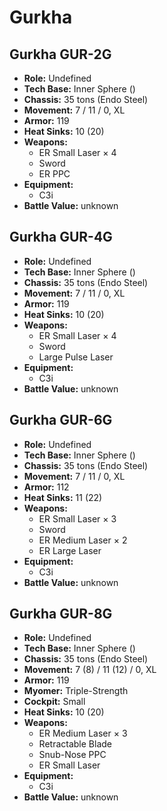 # Gurkha
## Gurkha GUR-2G
- **Role:** Undefined
- **Tech Base:** Inner Sphere ()
- **Chassis:** 35 tons (Endo Steel)
- **Movement:** 7 / 11 / 0, XL
- **Armor:** 119
- **Heat Sinks:** 10 (20)
- **Weapons:**
  - ER Small Laser × 4
  - Sword
  - ER PPC
- **Equipment:**
  - C3i
- **Battle Value:** unknown

## Gurkha GUR-4G
- **Role:** Undefined
- **Tech Base:** Inner Sphere ()
- **Chassis:** 35 tons (Endo Steel)
- **Movement:** 7 / 11 / 0, XL
- **Armor:** 119
- **Heat Sinks:** 10 (20)
- **Weapons:**
  - ER Small Laser × 4
  - Sword
  - Large Pulse Laser
- **Equipment:**
  - C3i
- **Battle Value:** unknown

## Gurkha GUR-6G
- **Role:** Undefined
- **Tech Base:** Inner Sphere ()
- **Chassis:** 35 tons (Endo Steel)
- **Movement:** 7 / 11 / 0, XL
- **Armor:** 112
- **Heat Sinks:** 11 (22)
- **Weapons:**
  - ER Small Laser × 3
  - Sword
  - ER Medium Laser × 2
  - ER Large Laser
- **Equipment:**
  - C3i
- **Battle Value:** unknown

## Gurkha GUR-8G
- **Role:** Undefined
- **Tech Base:** Inner Sphere ()
- **Chassis:** 35 tons (Endo Steel)
- **Movement:** 7 (8) / 11 (12) / 0, XL
- **Armor:** 119
- **Myomer:** Triple-Strength
- **Cockpit:** Small
- **Heat Sinks:** 10 (20)
- **Weapons:**
  - ER Medium Laser × 3
  - Retractable Blade
  - Snub-Nose PPC
  - ER Small Laser
- **Equipment:**
  - C3i
- **Battle Value:** unknown

